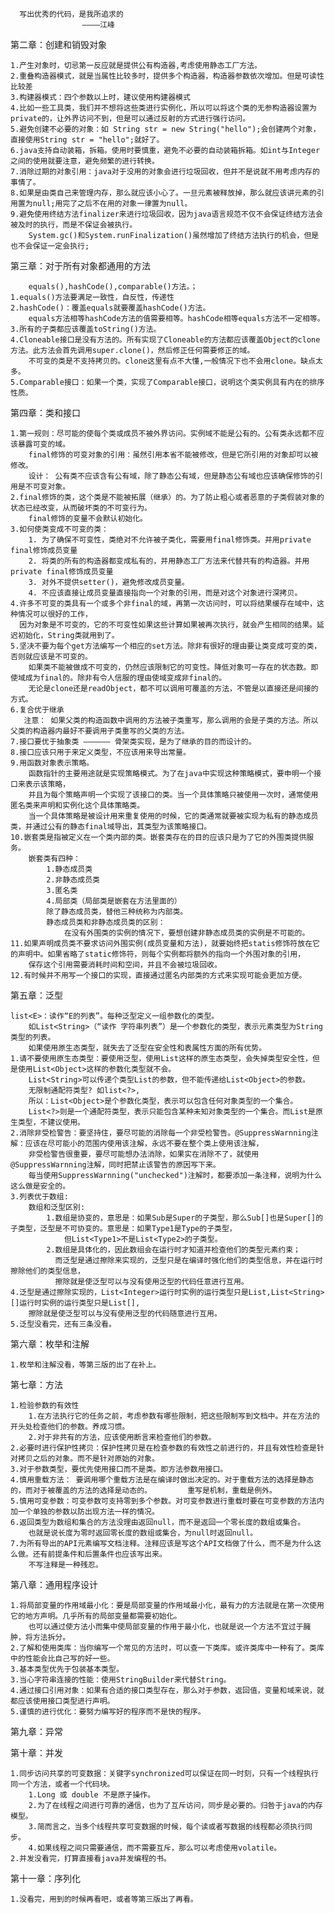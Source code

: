       写出优秀的代码，是我所追求的
      				————江峰

第二章：创建和销毁对象

	1.产生对象时，切忌第一反应就是提供公有构造器,考虑使用静态工厂方法。
	2.重叠构造器模式，就是当属性比较多时，提供多个构造器，构造器参数依次增加。但是可读性比较差
	3.构建器模式：四个参数以上时，建议使用构建器模式
	4.比如一些工具类，我们并不想将这些类进行实例化，所以可以将这个类的无参构造器设置为private的，让外界访问不到，但是可以通过反射的方式进行强行访问。
	5.避免创建不必要的对象：如 String str = new String("hello");会创建两个对象，直接使用String str = "hello";就好了。 
	6.java支持自动装箱，拆箱。使用时要慎重，避免不必要的自动装箱拆箱。如int与Integer之间的使用就要注意，避免频繁的进行转换。
	7.消除过期的对象引用：java对于没用的对象会进行垃圾回收，但并不是说就不用考虑内存的事情了。
	8.如果是由类自己来管理内存，那么就应该小心了。一旦元素被释放掉，那么就应该讲元素的引用置为null;用完了之后不在用的对象一律置为null。
	9.避免使用终结方法finalizer来进行垃圾回收，因为java语言规范不仅不会保证终结方法会被及时的执行，而是不保证会被执行。
	    System.gc()和System.runFinalization()虽然增加了终结方法执行的机会，但是也不会保证一定会执行;

第三章：对于所有对象都通用的方法

        equals(),hashCode(),comparable()方法。；
    1.equals()方法要满足一致性，自反性，传递性
    2.hashCode()：覆盖equals就要覆盖hashCode()方法。
        equals方法相等hashCode方法的值需要相等。hashCode相等equals方法不一定相等。
    3.所有的子类都应该覆盖toString()方法。
    4.Cloneable接口是没有方法的。所有实现了Cloneable的方法都应该覆盖Object的clone方法。此方法会首先调用super.clone()，然后修正任何需要修正的域。
        不可变的类是不支持拷贝的。clone这里有点不大懂,一般情况下也不会用clone。缺点太多。
    5.Comparable接口：如果一个类，实现了Comparable接口，说明这个类实例具有内在的排序性质。

第四章：类和接口

    1.第一规则：尽可能的使每个类或成员不被外界访问。实例域不能是公有的。公有类永远都不应该暴露可变的域。
        final修饰的可变对象的引用：虽然引用本省不能被修改，但是它所引用的对象却可以被修改。
        设计： 公有类不应该含有公有域，除了静态公有域，但是静态公有域也应该确保修饰的引用是不可变对象。
    2.final修饰的类，这个类是不能被拓展（继承）的。为了防止粗心或者恶意的子类假装对象的状态已经改变，从而破坏类的不可变行为。
        final修饰的变量不会默认初始化。
    3.如何使类变成不可变的类：
        1. 为了确保不可变性，类绝对不允许被子类化，需要用final修饰类。并用private final修饰成员变量
        2. 将类的所有的构造器都变成私有的，并用静态工厂方法来代替共有的构造器。并用private final修饰成员变量
        3. 对外不提供setter()，避免修改成员变量。
        4. 不应该直接让成员变量直接指向一个对象的引用，而是对这个对象进行深拷贝。
    4.许多不可变的类具有一个或多个非final的域，再第一次访问时，可以将结果缓存在域中，这种情况可以很好的工作，
      因为对象是不可变的，它的不可变性如果这些计算如果被再次执行，就会产生相同的结果。延迟初始化，String类就用到了。
    5.坚决不要为每个get方法编写一个相应的set方法。除非有很好的理由要让类变成可变的类，否则就应该是不可变的。
        如果类不能被做成不可变的，仍然应该限制它的可变性。降低对象可一存在的状态数。即使域成为final的。除非有令人信服的理由使域变成非final的。
        无论是clone还是readObject，都不可以调用可覆盖的方法，不管是以直接还是间接的方式。
    6.复合优于继承
       注意： 如果父类的构造函数中调用的方法被子类重写，那么调用的会是子类的方法。所以父类的构造器内最好不要调用子类重写的父类的方法。
    7.接口要优于抽象类 —————— 骨架类实现，是为了继承的目的而设计的。
    8.接口应该只用于来定义类型，不应该用来导出常量。
    9.用函数对象表示策略。
        函数指针的主要用途就是实现策略模式。为了在java中实现这种策略模式，要申明一个接口来表示该策略，
        并且为每个策略声明一个实现了该接口的类。当一个具体策略只被使用一次时，通常使用匿名类来声明和实例化这个具体策略类。
        当一个具体策略是被设计用来重复使用的时候，它的类通常就要被实现为私有的静态成员类，并通过公有的静态final域导出，其类型为该策略接口。
    10.嵌套类是指被定义在一个类内部的类。嵌套类存在的目的应该只是为了它的外围类提供服务。
        嵌套类有四种：
            1.静态成员类
            2.非静态成员类
            3.匿名类
            4.局部类（局部类是嵌套在方法里面的）
            除了静态成员类，替他三种统称为内部类。
            静态成员类和非静态成员类的区别：
                在没有外围类的实例的情况下，要想创建非静态成员类的实例是不可能的。
    11.如果声明成员类不要求访问外围实例(成员变量和方法)，就要始终把statis修饰符放在它的声明中。如果省略了static修饰符，则每个实例都将额外的指向一个外围对象的引用，
        保存这个引用需要消耗时间和空间，并且不会被垃圾回收。
    12.有时候并不用写一个接口的实现，直接通过匿名内部类的方式来实现可能会更加方便。

第五章：泛型

    list<E>：读作“E的列表”。每种泛型定义一组参数化的类型。
        如List<String>（“读作 字符串列表”）是一个参数化的类型，表示元素类型为String类型的列表。
        如果使用原生态类型，就失去了泛型在安全性和表属性方面的所有优势。
    1.请不要使用原生态类型：要使用泛型，使用List这样的原生态类型，会失掉类型安全性，但是使用List<Object>这样的参数化类型就不会。
        List<String>可以传递个类型List的参数，但不能传递给List<Object>的参数。
        无限制通配符类型? 如list<?>,
        所以：List<Object>是个参数化类型，表示可以包含任何对象类型的一个集合。
        List<?>则是一个通配符类型，表示只能包含某种未知对象类型的一个集合。而List是原生类型，不建议使用。
    2.消除非受检警告：要坚持住，要尽可能的消除每一个非受检警告。@SuppressWarnning注解：应该在尽可能小的范围内使用该注解，永远不要在整个类上使用该注解，
        非受检警告很重要，要尽可能想办法消除，如果实在消除不了，就使用@SuppressWarnning注解，同时把禁止该警告的原因写下来。
        每当使用SuppressWarnning("unchecked")注解时，都要添加一条注释，说明为什么这么做是安全的。
    3.列表优于数组:
        数组和泛型区别:
            1.数组是协变的，意思是：如果Sub是Super的子类型，那么Sub[]也是Super[]的子类型，泛型是不可协变的。意思是：如果Type1是Type的子类型，
                但List<Type1>不是List<Type2>的子类型。
            2.数组是具体化的，因此数组会在运行时才知道并检查他们的类型元素约束；
              而泛型是通过擦除来实现的，泛型只是在编译时强化他们的类型信息，并在运行时擦除他们的类型信息，
              擦除就是使泛型可以与没有使用泛型的代码任意进行互用。
    4.泛型是通过擦除实现的，List<Integer>运行时实例的运行类型只是List,List<String>[]运行时实例的运行类型只是List[], 
        擦除就是使泛型可以与没有使用泛型的代码随意进行互用。
    5.泛型没看完，还有三条没看。

第六章：枚举和注解

    1.枚举和注解没看，等第三版的出了在补上。
    
第七章：方法
    
    1.检验参数的有效性
        1.在方法执行它的任务之前，考虑参数有哪些限制，把这些限制写到文档中。并在方法的开头处检查他们的参数。养成习惯。
        2.对于非共有的方法，应该使用断言来检查他们的参数。
    2.必要时进行保护性拷贝：保护性拷贝是在检查参数的有效性之前进行的，并且有效性检查是针对拷贝之后的对象。而不是针对原始的对象。
    3.对于参数类型，要优先使用接口而不是类。即方法参数用接口。
    4.慎用重载方法： 要调用哪个重载方法是在编译时做出决定的。对于重载方法的选择是静态的，而对于被覆盖的方法的选择是动态的。        重写是机制，重载是例外。
    5.慎用可变参数：可变参数可支持零到多个参数。对可变参数进行重载时要在可变参数的方法内加一个单独的参数以防出现方法一样的情况。
    6.返回类型为数组和集合的方法没理由返回null，而不是返回一个零长度的数组或集合。
        也就是说长度为零时返回零长度的数组或集合，为null时返回null。
    7.为所有导出的API元素编写文档注释。注释应该是写这个API文档做了什么，而不是为什么这么做。还有前提条件和后置条件也应该写出来。
        不写注释是一种残忍。
    
第八章：通用程序设计
    
    1.将局部变量的作用域最小化：要是局部变量的作用域最小化，最有力的方法就是在第一次使用它的地方声明。几乎所有的局部变量都需要初始化。
        也可以通过使方法小而集中使局部变量的作用于最小化，也就是说一个方法不宜过于臃肿，将方法拆分。
    2.了解和使用类库：当你编写一个常见的方法时，可以查一下类库。或许类库中一种有了。类库中的性能会比自己写的好一些。
    3.基本类型优先于包装基本类型。
    3.当心字符串连接的性能：使用StringBuilder来代替String。
    4.通过接口引用对象：如果有合适的接口类型存在，那么对于参数，返回值，变量和域来说，就都应该使用接口类型进行声明。
    5.谨慎的进行优化：要努力编写好的程序而不是快的程序。
    
第九章：异常

第十章：并发
    
    1.同步访问共享的可变数据：关键字synchronized可以保证在同一时刻，只有一个线程执行同一个方法，或者一个代码块。
        1.Long 或 double 不是原子操作。
        2.为了在线程之间进行可靠的通信，也为了互斥访问，同步是必要的。归咎于java的内存模型。
        3.简而言之，当多个线程共享可变数据的时候，每个读或者写数据的线程都必须执行同步。
        4.如果线程之间只需要通信，而不需要互斥，那么可以考虑使用volatile。
    2.并发没看完，打算直接看java并发编程的书。
第十一章：序列化

    1.没看完，用到的时候再看吧，或者等第三版出了再看。

    
